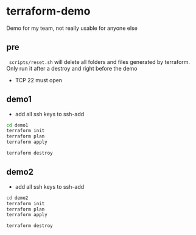 # terraform-demo

Demo for my team, not really usable for anyone else

## pre

``` scripts/reset.sh``` will delete all folders and files generated by terraform. Only run it after a destroy and right before the demo
* TCP 22 must open

## demo1

* add all ssh keys to ssh-add
```sh
cd demo1
terraform init
terraform plan
terraform apply

terraform destroy
```

## demo2

* add all ssh keys to ssh-add
```sh
cd demo2
terraform init
terraform plan
terraform apply

terraform destroy
```
